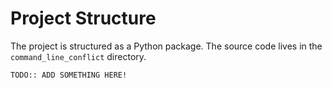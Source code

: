 # Project Structure

The project is structured as a Python package. The source code lives in the `command_line_conflict` directory.

```
TODO:: ADD SOMETHING HERE!
```
